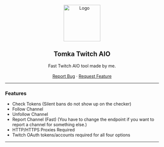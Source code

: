 <div id="top"></div>

<br/>
<div align="center">
  <a href="https://github.com/kiIogram/GitHub-Username-Checker">
    <img src="https://i.imgur.com/ryerF6W.png" alt="Logo" width="120" height="120">
  </a>
  
  <h2 align="center">Tomka Twitch AIO</h3>

  <p align="center">
    Fast Twitch AIO tool made by me. 
    <br />
    <br />
    <a href="https://github.com/kiIogram/Swift-Twitch-AIO/issues">Report Bug</a>
    ·
    <a href="https://github.com/kiIogram/Swift-Twitch-AIO/issues">Request Feature</a>
  </p>
</div>
  
---------------------------------------

### Features
* Check Tokens (Silent bans do not show up on the checker)
* Follow Channel 
* Unfollow Channel
* Report Channel (Fast) (You have to change the endpoint if you want to report a channel for something else.)
* HTTP/HTTPS Proxies Required 
* Twitch OAuth tokens/accounts required for all four options

---------------------------------------
